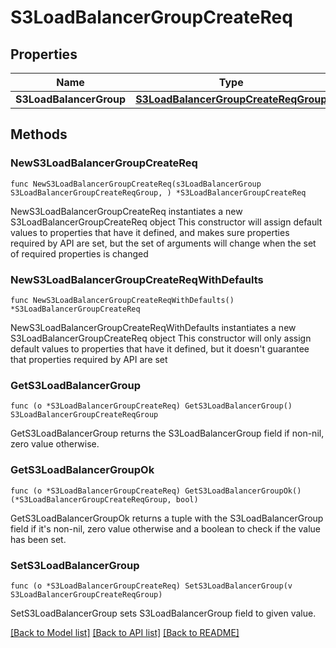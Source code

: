 # S3LoadBalancerGroupCreateReq

## Properties

Name | Type | Description | Notes
------------ | ------------- | ------------- | -------------
**S3LoadBalancerGroup** | [**S3LoadBalancerGroupCreateReqGroup**](S3LoadBalancerGroupCreateReqGroup.md) |  | 

## Methods

### NewS3LoadBalancerGroupCreateReq

`func NewS3LoadBalancerGroupCreateReq(s3LoadBalancerGroup S3LoadBalancerGroupCreateReqGroup, ) *S3LoadBalancerGroupCreateReq`

NewS3LoadBalancerGroupCreateReq instantiates a new S3LoadBalancerGroupCreateReq object
This constructor will assign default values to properties that have it defined,
and makes sure properties required by API are set, but the set of arguments
will change when the set of required properties is changed

### NewS3LoadBalancerGroupCreateReqWithDefaults

`func NewS3LoadBalancerGroupCreateReqWithDefaults() *S3LoadBalancerGroupCreateReq`

NewS3LoadBalancerGroupCreateReqWithDefaults instantiates a new S3LoadBalancerGroupCreateReq object
This constructor will only assign default values to properties that have it defined,
but it doesn't guarantee that properties required by API are set

### GetS3LoadBalancerGroup

`func (o *S3LoadBalancerGroupCreateReq) GetS3LoadBalancerGroup() S3LoadBalancerGroupCreateReqGroup`

GetS3LoadBalancerGroup returns the S3LoadBalancerGroup field if non-nil, zero value otherwise.

### GetS3LoadBalancerGroupOk

`func (o *S3LoadBalancerGroupCreateReq) GetS3LoadBalancerGroupOk() (*S3LoadBalancerGroupCreateReqGroup, bool)`

GetS3LoadBalancerGroupOk returns a tuple with the S3LoadBalancerGroup field if it's non-nil, zero value otherwise
and a boolean to check if the value has been set.

### SetS3LoadBalancerGroup

`func (o *S3LoadBalancerGroupCreateReq) SetS3LoadBalancerGroup(v S3LoadBalancerGroupCreateReqGroup)`

SetS3LoadBalancerGroup sets S3LoadBalancerGroup field to given value.



[[Back to Model list]](../README.md#documentation-for-models) [[Back to API list]](../README.md#documentation-for-api-endpoints) [[Back to README]](../README.md)


